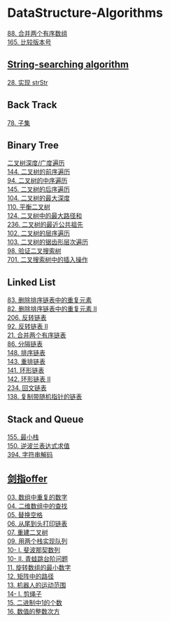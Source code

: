 # DataStructure-Algorithms

[88. 合并两个有序数组](https://github.com/blackdogtop/DataStructure-Algorithms/blob/main/88_merge.py) <br/>
[165. 比较版本号](https://github.com/blackdogtop/DataStructure-Algorithms/blob/main/165_compareVersion.py) <br/>


## [String-searching algorithm](https://en.wikipedia.org/wiki/String-searching_algorithm) 
[28. 实现 strStr](https://github.com/blackdogtop/DataStructure-Algorithms/blob/main/28_strStr.py) <br/>

## Back Track
[78. 子集](https://github.com/blackdogtop/DataStructure-Algorithms/blob/main/78_subsets.py) <br/>

## Binary Tree
[二叉树深度/广度遍历](https://github.com/blackdogtop/DataStructure-Algorithms/blob/main/BinaryTree/binaryTree.py) <br/>
[144. 二叉树的前序遍历](https://github.com/blackdogtop/DataStructure-Algorithms/blob/main/BinaryTree/preorderTraversal.py) <br/>
[94.  二叉树的中序遍历](https://github.com/blackdogtop/DataStructure-Algorithms/blob/main/BinaryTree/inorderTraversal.py) <br/>
[145. 二叉树的后序遍历](https://github.com/blackdogtop/DataStructure-Algorithms/blob/main/BinaryTree/postorderTraversal.py) <br/>
[104. 二叉树的最大深度](https://github.com/blackdogtop/DataStructure-Algorithms/blob/main/BinaryTree/maxDepth.py) <br/>
[110. 平衡二叉树](https://github.com/blackdogtop/DataStructure-Algorithms/blob/main/BinaryTree/isBalanced.py) <br/>
[124. 二叉树中的最大路径和](https://github.com/blackdogtop/DataStructure-Algorithms/blob/main/BinaryTree/maxPathSum.py) <br/>
[236. 二叉树的最近公共祖先](https://github.com/blackdogtop/DataStructure-Algorithms/blob/main/BinaryTree/lowestCommonAncestor.py) <br/>
[102. 二叉树的层序遍历](https://github.com/blackdogtop/DataStructure-Algorithms/blob/main/BinaryTree/levelOrder.py) <br/>
[103. 二叉树的锯齿形层次遍历](https://github.com/blackdogtop/DataStructure-Algorithms/blob/main/BinaryTree/zigzagLevelOrder.py) <br/>
[98.  验证二叉搜索树](https://github.com/blackdogtop/DataStructure-Algorithms/blob/main/BinaryTree/isValidBST.py) <br/>
[701. 二叉搜索树中的插入操作](https://github.com/blackdogtop/DataStructure-Algorithms/blob/main/BinaryTree/insertIntoBST.py) <br/>

## Linked List <br/>
[83.  删除排序链表中的重复元素](https://github.com/blackdogtop/DataStructure-Algorithms/blob/main/LinkedList/deleteDuplicates.py) <br/>
[82. 删除排序链表中的重复元素 II](https://github.com/blackdogtop/DataStructure-Algorithms/blob/main/LinkedList/deleteDuplicates2.py) <br/>
[206. 反转链表](https://github.com/blackdogtop/DataStructure-Algorithms/blob/main/LinkedList/reverseList.py) <br/>
[92. 反转链表 II](https://github.com/blackdogtop/DataStructure-Algorithms/blob/main/LinkedList/reverseBetween.py) <br/>
[21. 合并两个有序链表](https://github.com/blackdogtop/DataStructure-Algorithms/blob/main/LinkedList/mergeTwoLists.py) <br/>
[86. 分隔链表](https://github.com/blackdogtop/DataStructure-Algorithms/blob/main/LinkedList/partition.py) <br/>
[148. 排序链表](https://github.com/blackdogtop/DataStructure-Algorithms/blob/main/LinkedList/sortList.py) <br/>
[143. 重排链表](https://github.com/blackdogtop/DataStructure-Algorithms/blob/main/LinkedList/reorderList.py) <br/>
[141. 环形链表](https://github.com/blackdogtop/DataStructure-Algorithms/blob/main/LinkedList/hasCycle.py) <br/>
[142. 环形链表 II](https://github.com/blackdogtop/DataStructure-Algorithms/blob/main/LinkedList/detectCycle.py) <br/>
[234. 回文链表](https://github.com/blackdogtop/DataStructure-Algorithms/blob/main/LinkedList/isPalindrome.py) <br/>
[138. 复制带随机指针的链表](https://github.com/blackdogtop/DataStructure-Algorithms/blob/main/LinkedList/copyRandomList.py) <br/>

## Stack and Queue <br/>
[155. 最小栈](https://github.com/blackdogtop/DataStructure-Algorithms/blob/main/StackAndQueue/MinStack.py) <br/>
[150. 逆波兰表达式求值](https://github.com/blackdogtop/DataStructure-Algorithms/blob/main/StackAndQueue/evalRPN.py) <br/>
[394. 字符串解码](https://github.com/blackdogtop/DataStructure-Algorithms/blob/main/StackAndQueue/decodeString.py) <br/>

## [剑指offer](https://github.com/blackdogtop/DataStructure-Algorithms/tree/main/剑指offer) <br/>
[03. 数组中重复的数字](https://github.com/blackdogtop/DataStructure-Algorithms/blob/main/剑指offer/03_findRepeatNumber.py) <br/>
[04. 二维数组中的查找](https://github.com/blackdogtop/DataStructure-Algorithms/blob/main/剑指offer/04_findNumberIn2DArray.py) <br/>
[05. 替换空格](https://github.com/blackdogtop/DataStructure-Algorithms/blob/main/剑指offer/05_replaceSpace.py) <br/>
[06. 从尾到头打印链表](https://github.com/blackdogtop/DataStructure-Algorithms/blob/main/剑指offer/06_reversePrint.py) <br/>
[07. 重建二叉树](https://github.com/blackdogtop/DataStructure-Algorithms/blob/main/剑指offer/07_buildTree.py) <br/>
[09. 用两个栈实现队列](https://github.com/blackdogtop/DataStructure-Algorithms/blob/main/剑指offer/09_CQueue.py) <br/>
[10- I. 斐波那契数列](https://github.com/blackdogtop/DataStructure-Algorithms/blob/main/剑指offer/10_fib.py) <br/>
[10- II. 青蛙跳台阶问题](https://github.com/blackdogtop/DataStructure-Algorithms/blob/main/剑指offer/10_2_numWays.py) <br/>
[11. 旋转数组的最小数字](https://github.com/blackdogtop/DataStructure-Algorithms/blob/main/剑指offer/11_minArray.py) <br/>
[12. 矩阵中的路径](https://github.com/blackdogtop/DataStructure-Algorithms/blob/main/剑指offer/12_exist.py) <br/>
[13. 机器人的运动范围](https://github.com/blackdogtop/DataStructure-Algorithms/blob/main/剑指offer/13_movingCount.py) <br/>
[14- I. 剪绳子](https://github.com/blackdogtop/DataStructure-Algorithms/blob/main/剑指offer/14_cuttingRope.py) <br/>
[15. 二进制中1的个数](https://github.com/blackdogtop/DataStructure-Algorithms/blob/main/剑指offer/15_hammingWeight.py) <br/>
[16. 数值的整数次方](https://github.com/blackdogtop/DataStructure-Algorithms/blob/main/剑指offer/16_myPow.py) <br/>
